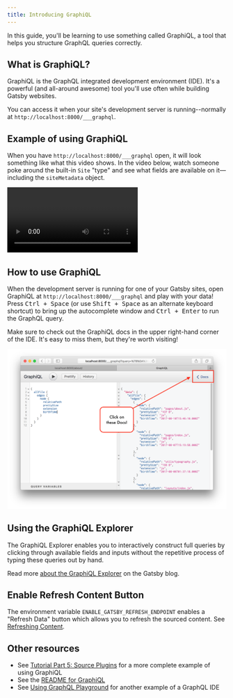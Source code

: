 ```yaml
---
title: Introducing GraphiQL
---
```


In this guide, you'll be learning to use something called GraphiQL, a tool that helps you structure GraphQL queries correctly.

## What is GraphiQL?

GraphiQL is the GraphQL integrated development environment (IDE). It's a powerful (and all-around awesome) tool
you'll use often while building Gatsby websites.

You can access it when your site's development server is running--normally at
`http://localhost:8000/___graphql`.

## Example of using GraphiQL

When you have `http://localhost:8000/___graphql` open, it will look something like what this video shows. In the video below, watch someone poke around the built-in `Site` "type" and see what fields are available
on it—including the `siteMetadata` object.

<video controls="controls" autoplay="true" loop="true">
  <source type="video/mp4" src="/graphiql-explore.mp4" />
  <p>Your browser does not support the video element.</p>
</video>

## How to use GraphiQL

When the development server is running for one of your Gatsby sites, open GraphiQL at `http://localhost:8000/___graphql` and play with your data! Press <kbd>Ctrl + Space</kbd> (or use <kbd>Shift + Space</kbd> as an alternate keyboard shortcut) to bring up the autocomplete window and <kbd>Ctrl + Enter</kbd> to run the GraphQL query.

Make sure to check out the GraphiQL docs in the upper right-hand corner of the IDE. It's easy to miss them, but they're worth visiting!

![A diagram pointing out where to find the GraphiQL docs](../../images/graphiql-docs.png)

## Using the GraphiQL Explorer

The GraphiQL Explorer enables you to interactively construct full queries by clicking through available fields and inputs without the repetitive process of typing these queries out by hand.

<EggheadEmbed
  lessonLink="https://egghead.io/lessons/gatsby-build-a-graphql-query-using-gatsby-s-graphiql-explorer"
  lessonTitle="Build a GraphQL Query using Gatsby’s GraphiQL Explorer"
/>

Read more [about the GraphiQL Explorer](/blog/2019-06-03-integrating-graphiql-explorer/) on the Gatsby blog.

## Enable Refresh Content Button

The environment variable `ENABLE_GATSBY_REFRESH_ENDPOINT` enables a "Refresh Data" button which allows you to refresh the sourced content. See [Refreshing Content](/docs/refreshing-content/).

## Other resources

- See [Tutorial Part 5: Source Plugins](/docs/tutorial/part-5/) for a more complete example of using GraphiQL
- See the [README for GraphiQL](https://github.com/graphql/graphiql)
- See [Using GraphQL Playground](/docs/using-graphql-playground/) for another example of a GraphQL IDE
